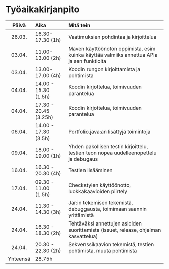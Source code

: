 # Työaikakirjanpito

| Päivä | Aika | Mitä tein |
| :----:|:-----| :-----|
| 26.03. | 16.30-17.30 (1h) | Vaatimuksien pohdintaa ja kirjoittelua |
| 03.04. | 11.00-13.00 (2h) | Maven käyttöönoton oppimista, esim kuinka käyttää valmiiks annettua APIa ja sen funktioita |
| 03.04. | 13.00-17.00 (4h) | Koodin rungon kirjoittamista ja pohtimista |
| 04.04. | 14.00 - 15.30 (1.5h) | Koodin kirjottelua, toimivuuden parantelua |
| 04.04. | 17.30 - 20.45 (3.25h) | Koodin kirjottelua, toimivuuden parantelua |
| 06.04. | 14.00 - 17.30 (3.5h) | Portfolio.java:an lisättyjä toimintoja |
| 09.04. | 18.00 - 19.00 (1h) | Yhden pakollisen testin kirjoittelu, testien teon nopea uudelleenopettelu ja debugaus |
| 16.04. | 16.30 - 20.30 (4h) | Testien lisääminen |
| 17.04. | 09.30 - 11.00 (1.5h) | Checkstylen käyttöönotto, luokkakaavioiden piirtely |
| 24.04. | 11.30 - 14.30 (3h) | Jar:in tekemisen tekemistä, debuggausta, toimimaan saannin yrittämistä |
| 24.04. | 16.30 - 18.30 (2h) | Tehtäväksi annettujen asioiden suorittamista (issuet, release, ohjelman kasvattelua) |
| 24.04. | 20.30 - 22.30 (2h) | Sekvenssikaavion tekemistä, testien pohtimista, muuta pohtimista |
| Yhteensä | 28.75h | |
